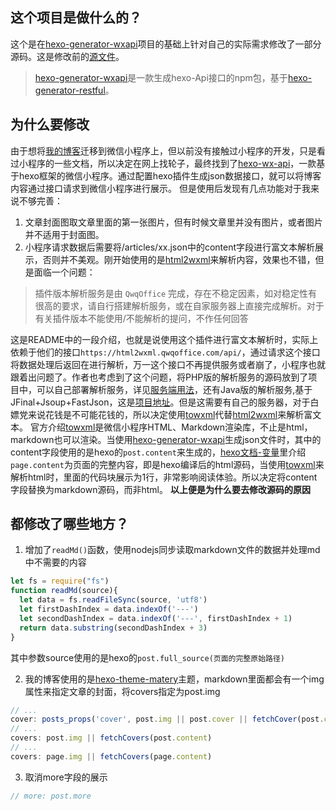 ## 这个项目是做什么的？

这个是在[hexo-generator-wxapi](https://github.com/Rr210/hexo-generator-wxapi)项目的基础上针对自己的实际需求修改了一部分源码。这是修改前的[源文件](https://github.com/Rr210/hexo-generator-wxapi/blob/master/lib/generator.js)。
> [hexo-generator-wxapi](https://github.com/Rr210/hexo-generator-wxapi)是一款生成hexo-Api接口的npm包，基于[hexo-generator-restful](https://github.com/yscoder/hexo-generator-restful)。

## 为什么要修改

由于想将[我的博客](https://xmxe.gitee.io/blog)迁移到微信小程序上，但以前没有接触过小程序的开发，只是看过小程序的一些文档，所以决定在网上找轮子，最终找到了[hexo-wx-api](https://github.com/Rr210/hexo-wx-api)，一款基于hexo框架的微信小程序。通过配置hexo插件生成json数据接口，就可以将博客内容通过接口请求到微信小程序进行展示。
但是使用后发现有几点功能对于我来说不够完善：

1. 文章封面图取文章里面的第一张图片，但有时候文章里并没有图片，或者图片并不适用于封面图。
2. 小程序请求数据后需要将/articles/xx.json中的content字段进行富文本解析展示，否则并不美观。刚开始使用的是[html2wxml](https://github.com/qwqoffice/html2wxml)来解析内容，效果也不错，但是面临一个问题：
> 插件版本解析服务是由 `QwqOffice` 完成，存在不稳定因素，如对稳定性有很高的要求，请自行搭建解析服务，或在自家服务器上直接完成解析。对于有关插件版本不能使用/不能解析的提问，不作任何回答

这是README中的一段介绍，也就是说使用这个插件进行富文本解析时，实际上依赖于他们的接口`https://html2wxml.qwqoffice.com/api/`，通过请求这个接口将数据处理后返回在进行解析，万一这个接口不再提供服务或者崩了，小程序也就跟着出问题了。作者也考虑到了这个问题，将PHP版的解析服务的源码放到了项目中，可以自己部署解析服务，详见[服务端用法](https://github.com/qwqoffice/html2wxml#%E6%9C%8D%E5%8A%A1%E7%AB%AF%E7%94%A8%E6%B3%95)，还有Java版的解析服务,基于JFinal+Jsoup+FastJson，这是[项目地址](https://gitee.com/909854136/html2wxml4J)。但是这需要有自己的服务器，对于白嫖党来说花钱是不可能花钱的，所以决定使用[towxml](https://github.com/sbfkcel/towxml)代替[html2wxml](https://github.com/qwqoffice/html2wxml)来解析富文本。
官方介绍[towxml](https://github.com/sbfkcel/towxml)是微信小程序HTML、Markdown渲染库，不止是html，markdown也可以渲染。当使用[hexo-generator-wxapi](https://github.com/Rr210/hexo-generator-wxapi)生成json文件时，其中的content字段使用的是hexo的`post.content`来生成的，[hexo文档-变量](https://hexo.io/zh-cn/docs/variables)里介绍`page.content`为页面的完整内容，即是hexo编译后的html源码，当使用[towxml](https://github.com/sbfkcel/towxml)来解析html时，里面的代码块展示为1行，非常影响阅读体验。所以决定将content字段替换为markdown源码，而非html。
**以上便是为什么要去修改源码的原因**

## 都修改了哪些地方？

1. 增加了`readMd()`函数，使用nodejs同步读取markdown文件的数据并处理md中不需要的内容

```js
let fs = require("fs")
function readMd(source){
  let data = fs.readFileSync(source, 'utf8')
  let firstDashIndex = data.indexOf('---')
  let secondDashIndex = data.indexOf('---', firstDashIndex + 1)
  return data.substring(secondDashIndex + 3)
}
```
其中参数source使用的是hexo的`post.full_source(页面的完整原始路径)`

2. 我的博客使用的是[hexo-theme-matery](https://github.com/blinkfox/hexo-theme-matery)主题，markdown里面都会有一个img属性来指定文章的封面，将covers指定为post.img
```js
// ...
cover: posts_props('cover', post.img || post.cover || fetchCover(post.content))
// ...
covers: post.img || fetchCovers(post.content)
// ...
covers: page.img || fetchCovers(page.content)
```

3. 取消more字段的展示
```js
// more: post.more
```
